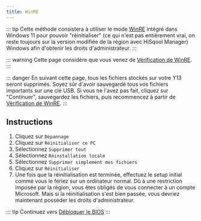 ```yaml
---
title: WinRE
---
```


::: tip
Cette méthode consistera à utiliser le mode [WinRE](https://learn.microsoft.com/fr-fr/windows-hardware/manufacture/desktop/windows-recovery-environment--windows-re--technical-reference?view=windows-11) intégré dans Windows 11 pour pouvoir "réinitialiser" (ce qui n'est pas entièrement vrai, on reste toujours sur la version modifiée de la région avec HiSqool Manager) Windows afin d'obtenir les droits d'administrateur.
:::

::: warning
Cette page considère que vous venez de [Vérification de WinRE](/winre-verification.html).
:::

::: danger
En suivant cette page, tous les fichiers stockés sur votre Y13 seront supprimés. Soyez sûr d'avoir sauvegardé tous vos fichiers importants sur une clé USB. Si vous ne l'avez pas fait, cliquez sur "Continuer", sauvegardez les fichiers, puis recommencez à partir de [Vérification de WinRE](/winre-verification.html).
:::

## Instructions

1. Cliquez sur `Dépannage`
2. Cliquez sur `Réinitialiser ce PC`
3. Sélectionnez `Supprimer tout`
3. Sélectionnez `Réinstallation locale`
4. Sélectionnez `Supprimer simplement mes fichiers`
5. Cliquez sur `Réinitialiser`
6. Une fois que la réinitialisation est terminée, effectuez le setup initial comme vous le feriez sur un ordinateur normal. Dû à une restriction imposée par la région, vous êtes obligés de vous connecter à un compte Microsoft. Mais si la réinitialisation s'est bien passée, vous devriez maintenant posséder les droits d'administrateur.

::: tip
Continuez vers [Débloquer le BIOS](/unlock-bios.html)
:::